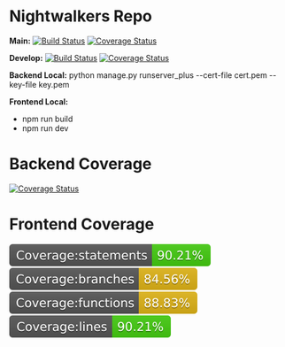 # Nightwalkers Repo

**Main:** [![Build Status](https://app.travis-ci.com/gcivil-nyu-org/team2-wed-spring25.svg?token=qXXqQBVVz5xbzNpep8Jg&branch=main)](https://app.travis-ci.com/gcivil-nyu-org/team2-wed-spring25)
[![Coverage Status](https://coveralls.io/repos/github/gcivil-nyu-org/team2-wed-spring25/badge.svg?branch=main)](https://coveralls.io/github/gcivil-nyu-org/team2-wed-spring25?branch=main)

**Develop:** [![Build Status](https://app.travis-ci.com/gcivil-nyu-org/team2-wed-spring25.svg?token=qXXqQBVVz5xbzNpep8Jg&branch=develop)](https://app.travis-ci.com/gcivil-nyu-org/team2-wed-spring25)
[![Coverage Status](https://coveralls.io/repos/github/gcivil-nyu-org/team2-wed-spring25/badge.svg?branch=develop)](https://coveralls.io/github/gcivil-nyu-org/team2-wed-spring25?branch=develop)

**Backend Local:** python manage.py runserver_plus --cert-file cert.pem --key-file key.pem

**Frontend Local:** 
- npm run build
- npm run dev

# Backend Coverage

[![Coverage Status](https://coveralls.io/repos/github/gcivil-nyu-org/team2-wed-spring25/badge.svg?branch=travis-jest)](https://coveralls.io/github/gcivil-nyu-org/team2-wed-spring25?branch=travis-jest)

# Frontend Coverage

![Statements](./frontend/public/badges/badge-statements.svg)
![Branches](./frontend/public/badges/badge-branches.svg)
![Functions](./frontend/public/badges/badge-functions.svg)
![Lines](./frontend/public/badges/badge-lines.svg)
